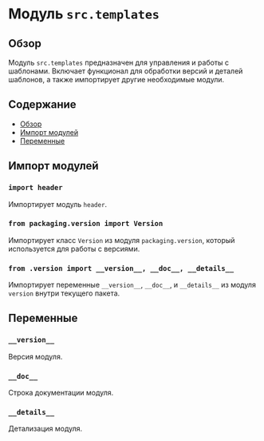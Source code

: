 # Модуль `src.templates`

## Обзор

Модуль `src.templates` предназначен для управления и работы с шаблонами. Включает функционал для обработки версий и деталей шаблонов, а также импортирует другие необходимые модули.

## Содержание

- [Обзор](#обзор)
- [Импорт модулей](#импорт-модулей)
- [Переменные](#переменные)

## Импорт модулей

### `import header`
Импортирует модуль `header`. 

### `from packaging.version import Version`
Импортирует класс `Version` из модуля `packaging.version`, который используется для работы с версиями.

### `from .version import __version__, __doc__, __details__`
Импортирует переменные `__version__`, `__doc__`, и `__details__` из модуля `version` внутри текущего пакета.

## Переменные

### `__version__`
Версия модуля.
### `__doc__`
Строка документации модуля.
### `__details__`
Детализация модуля.